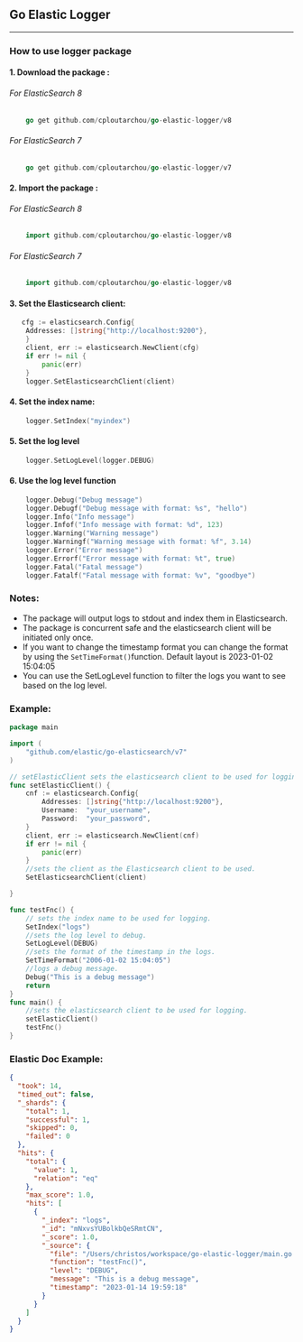 ## Go Elastic Logger

______

### How to use logger package

#### 1. Download the package :
######   For ElasticSearch 8
```go
    go get github.com/cploutarchou/go-elastic-logger/v8
```
######    For ElasticSearch 7
```go
    go get github.com/cploutarchou/go-elastic-logger/v7
```

#### 2. Import the package :
######    For ElasticSearch 8
```go
    import github.com/cploutarchou/go-elastic-logger/v8
```
######    For ElasticSearch 7
```go
    import github.com/cploutarchou/go-elastic-logger/v8
```
#### 3. Set the Elasticsearch client:
```go
   cfg := elasticsearch.Config{
    Addresses: []string{"http://localhost:9200"},
    }
    client, err := elasticsearch.NewClient(cfg)
    if err != nil {
        panic(err)
    }
    logger.SetElasticsearchClient(client)

```

#### 4. Set the index name:

```go
    logger.SetIndex("myindex")
```

#### 5. Set the log level
```go
    logger.SetLogLevel(logger.DEBUG)
```

#### 6. Use the log level function
```go
    logger.Debug("Debug message")
    logger.Debugf("Debug message with format: %s", "hello")
    logger.Info("Info message")
    logger.Infof("Info message with format: %d", 123)
    logger.Warning("Warning message")
    logger.Warningf("Warning message with format: %f", 3.14)
    logger.Error("Error message")
    logger.Errorf("Error message with format: %t", true)
    logger.Fatal("Fatal message")
    logger.Fatalf("Fatal message with format: %v", "goodbye")
```


### Notes:
* The package will output logs to stdout and index them in Elasticsearch.
* The package is concurrent safe and the elasticsearch client will be initiated only once.
* If you want to change the timestamp format you can change the format by using the `SetTimeFormat()`function. Default layout is 2023-01-02 15:04:05
* You can use the SetLogLevel function to filter the logs you want to see based on the log level.


### Example:
```go  
package main

import (
	"github.com/elastic/go-elasticsearch/v7"
)

// setElasticClient sets the elasticsearch client to be used for logging.
func setElasticClient() {
	cnf := elasticsearch.Config{
		Addresses: []string{"http://localhost:9200"},
		Username:  "your_username",
		Password:  "your_password",
	}
	client, err := elasticsearch.NewClient(cnf)
	if err != nil {
		panic(err)
	}
	//sets the client as the Elasticsearch client to be used.
	SetElasticsearchClient(client)

}

func testFnc() {
	// sets the index name to be used for logging.
	SetIndex("logs")
	//sets the log level to debug.
	SetLogLevel(DEBUG)
	//sets the format of the timestamp in the logs.
	SetTimeFormat("2006-01-02 15:04:05")
	//logs a debug message.
	Debug("This is a debug message")
	return
}
func main() {
	//sets the elasticsearch client to be used for logging.
	setElasticClient()
	testFnc()
}
```

### Elastic Doc Example:
```json
{
  "took": 14,
  "timed_out": false,
  "_shards": {
    "total": 1,
    "successful": 1,
    "skipped": 0,
    "failed": 0
  },
  "hits": {
    "total": {
      "value": 1,
      "relation": "eq"
    },
    "max_score": 1.0,
    "hits": [
      {
        "_index": "logs",
        "_id": "mNxvsYUBolkbQeSRmtCN",
        "_score": 1.0,
        "_source": {
          "file": "/Users/christos/workspace/go-elastic-logger/main.go:31",
          "function": "testFnc()",
          "level": "DEBUG",
          "message": "This is a debug message",
          "timestamp": "2023-01-14 19:59:18"
        }
      }
    ]
  }
}
```
